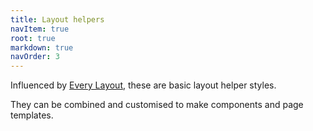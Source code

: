 ```yaml
---
title: Layout helpers
navItem: true
root: true
markdown: true
navOrder: 3
---
```

Influenced by [Every Layout](https://every-layout.dev/), these are basic layout helper styles.

They can be combined and customised to make components and page templates.